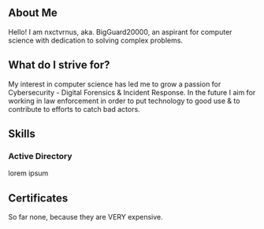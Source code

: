 ## About Me

Hello! I am nxctvrnus, aka. BigGuard20000, an aspirant for computer science with dedication to solving complex problems.

## What do I strive for?

My interest in computer science has led me to grow a passion for Cybersecurity - Digital Forensics & Incident Response. In the future I aim for working in law enforcement in order to put technology to good use & to contribute to efforts to catch bad actors.

## Skills
### Active Directory
lorem ipsum

## Certificates
So far none, because they are VERY expensive.
